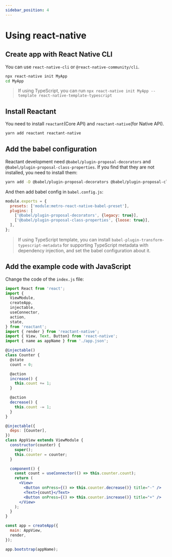 ```yaml
---
sidebar_position: 4
---
```


# Using react-native

## Create app with React Native CLI

You can use `react-native-cli` or `@react-native-community/cli`.

```bash
npx react-native init MyApp
cd MyApp
```

> If using TypeScript, you can run `npx react-native init MyApp --template react-native-template-typescript`

## Install Reactant

You need to install `reactant`(Core API) and `reactant-native`(for Native API).

```bash
yarn add reactant reactant-native
```

## Add the babel configuration

Reactant development need `@babel/plugin-proposal-decorators` and `@babel/plugin-proposal-class-properties`. If you find that they are not installed, you need to install them:

```bash
yarn add -D @babel/plugin-proposal-decorators @babel/plugin-proposal-class-properties
```

And then add babel config in `babel.config.js`:

```js
module.exports = {
  presets: ['module:metro-react-native-babel-preset'],
  plugins: [
    ['@babel/plugin-proposal-decorators', {legacy: true}],
    ['@babel/plugin-proposal-class-properties', {loose: true}],
  ],
};
```

> If using TypeScript template, you can install `babel-plugin-transform-typescript-metadata` for supporting TypeScript metadata with dependency injection, and set the babel configuration about it.

## Add the example code with JavaScript

Change the code of the `index.js` file:

```jsx
import React from 'react';
import {
  ViewModule,
  createApp,
  injectable,
  useConnector,
  action,
  state,
} from 'reactant';
import { render } from 'reactant-native';
import { View, Text, Button} from 'react-native';
import { name as appName } from './app.json';

@injectable()
class Counter {
  @state
  count = 0;

  @action
  increase() {
    this.count += 1;
  }

  @action
  decrease() {
    this.count -= 1;
  }
}

@injectable({
  deps: [Counter],
})
class AppView extends ViewModule {
  constructor(counter) {
    super();
    this.counter = counter;
  }

  component() {
    const count = useConnector(() => this.counter.count);
    return (
      <View>
        <Button onPress={() => this.counter.decrease()} title="-" />
        <Text>{count}</Text>
        <Button onPress={() => this.counter.increase()} title="+" />
      </View>
    );
  }
}

const app = createApp({
  main: AppView,
  render,
});

app.bootstrap(appName);
```
